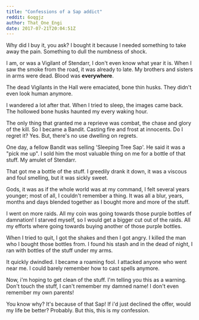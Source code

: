 ```yaml
---
title: "Confessions of a Sap addict"
reddit: 6oqgjz
author: That_One_Engi
date: 2017-07-21T20:04:51Z
---
```


Why did I buy it, you ask? I bought it because I needed something to take away the pain. Something to dull the numbness of shock. 


I am, or was a Vigilant of Stendarr, I don't even know what year it is. When I saw the smoke from the road, it was already to late. My brothers and sisters in arms were dead. Blood was **everywhere**. 


The dead Vigilants in the Hall were emaciated, bone thin husks. They didn't even look human anymore. 


I wandered a lot after that. When I tried to sleep, the images came back. The hollowed bone husks haunted my every waking hour. 


The only thing that granted me a reprieve was combat, the chase and glory of the kill. So I became a Bandit. Casting fire and frost at innocents. Do I regret it? Yes. But, there's no use dwelling on regrets. 


One day, a fellow Bandit was selling 'Sleeping Tree Sap'. He said it was a "pick me up". I sold him the most valuable thing on me for a bottle of that stuff. My amulet of Stendarr. 

That got me a bottle of the stuff. I greedily drank it down, it was a viscous and foul smelling, but it was sickly sweet. 


Gods, it was as if the whole world was at my command, I felt several years younger; most of all, I couldn't remember a thing. It was all a blur, years, months and days blended together as I bought more and more of the stuff. 



I went on more raids. All my coin was going towards those purple bottles of damnation! I starved myself, so I would get a bigger cut out of the raids. All my efforts where going towards buying another of those purple bottles.


When I tried to quit, I got the shakes and then I got angry. I killed the man who I bought those bottles from. I found his stash and in the dead of night, I ran with bottles of the stuff under my arms. 


It quickly dwindled. I became a roaming fool. I attacked anyone who went near me. I could barely remember how to cast spells anymore. 


Now, i'm hoping to get clean of the stuff. I'm telling you this as a warning. Don't touch the stuff, I can't remember my damned name! I don't even remember my own parents!


You know why? It's because of that Sap! If i'd just declined the offer, would my life be better? Probably. But this, this is my confession. 




